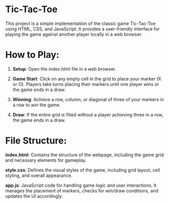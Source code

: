 # Tic-Tac-Toe
This project is a simple implementation of the classic game Tic-Tac-Toe using HTML, CSS, and JavaScript. It provides a user-friendly interface for playing the game against another player locally in a web browser.
# How to Play:
1. **Setup**: Open the index.html file in a web browser.

2. **Game Start**: Click on any empty cell in the grid to place your marker (X or O). Players take turns placing their markers until one player wins or the game ends in a draw.

3. **Winning**: Achieve a row, column, or diagonal of three of your markers in a row to win the game.

4. **Draw**: If the entire grid is filled without a player achieving three in a row, the game ends in a draw.
# File Structure:
**index.html**: Contains the structure of the webpage, including the game grid and necessary elements for gameplay.

**style.css**: Defines the visual styles of the game, including grid layout, cell styling, and overall appearance.

**app.js**: JavaScript code for handling game logic and user interactions. It manages the placement of markers, checks for win/draw conditions, and updates the UI accordingly.
